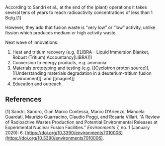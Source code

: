 According to Sandri et al., at the end of the (plant) operations it takes several tens of years to reach radioactivity concentrations of less than 1 Bq/g.[1]

However, they add that fusion waste is “very low” or “low” activity, unlike fission which produces medium or high activity waste.

Next wave of innovations:
1. Heat and tritium recovery (e.g. [[LIBRA - Liquid Immersion Blanket, Robust (Tritium) Accountancy|LIBRA]])
2. Conversion to energy products, e.g. ammonia
3. Materials prototyping and testing (e.g. [[Cyclotron proton source]], [[Understanding materials degradation in a deuterium-tritium fusion environment]], and [[magnet]]
4. Education and outreach

## References
[1] Sandri, Sandro, Gian Marco Contessa, Marco D’Arienzo, Manuela Guardati, Maurizio Guarracino, Claudio Poggi, and Rosaria Villari. “A Review of Radioactive Wastes Production and Potential Environmental Releases at Experimental Nuclear Fusion Facilities.” _Environments_ 7, no. 1 (January 2020): 6. [https://doi.org/10.3390/environments7010006](https://doi.org/10.3390/environments7010006).